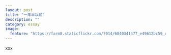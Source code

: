 ```yaml
---
layout: post
title: "一年半以前"
description: ""
category: essay 
image:
  feature: "https://farm8.staticflickr.com/7014/6840341477_e49612bc59_o_d.jpg"
---
```

xxx

